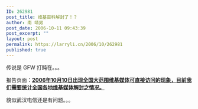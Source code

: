```yaml
---
ID: 262981
post_title: 维基百科解封了！？
author: 南 靖男
post_date: 2006-10-11 09:43:39
post_excerpt: ""
layout: post
permalink: https://larryli.cn/2006/10/262981
published: true
---
```

传说是 GFW 打盹在。。。

报告页面：<a href="http://zh.wikipedia.org/wiki/Wikipedia_talk:%E7%8B%80%E6%B3%81%E5%9B%9E%E5%A0%B1"><strong>2006年10月10日出现全国大范围维基媒体可直接访问的现象，目前我们需要统计全国各地维基媒体解封之情况。</strong></a>

貌似武汉电信还是有问题。。。